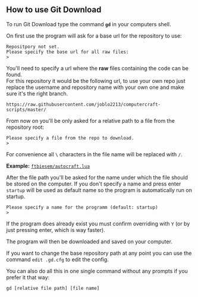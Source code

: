 ## How to use Git Download

To run Git Download type the command **`gd`** in your computers shell.

On first use the program will ask for a base url for the repository to use: 
```
Repositpory not set.
Please specify the base url for all raw files:
> 
```
You'll need to specify a url where the **raw** files containing the code can be found.  
For this repository it would be the following url, to use your own repo just replace the username and repository name with your own one and make sure it's the right branch.  
```
https://raw.githubusercontent.com/joblo2213/computercraft-scripts/master/

```

From now on you'll be only asked for a relative path to a file from the repository root:

```
Please specify a file from the repo to download.
>
```
For convenience all `\` characters in the file name will be replaced with `/`.  

**Example:** [`ftbiesem/autocraft.lua`](https://github.com/joblo2213/computercraft-scripts/blob/master/ftbiesem/autocraft.lua)

After the file path you'll be asked for the name under which the file should be stored on the computer. If you don't specify a name and press enter `startup` will be used as default name so the program is automatically run on startup.
```
Please specify a name for the programm (default: startup)
> 
```
If the program does already exist you must confirm overriding with `Y` (or by just pressing enter, which is way faster).

The program will then be downloaded and saved on your computer. 

If you want to change the base repository path at any point you can use the command `edit .gd.cfg` to edit the config.

You can also do all this in one single command without any prompts if you prefer it that way:
```
gd [relative file path] [file name]
```
